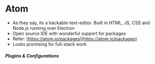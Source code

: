 # Atom

* As they say, its a hackable-text-editor. Built in HTML, JS, CSS and Node.js running over Electron
* Open source IDE with wonderful support for packages
* Refer: [https://atom.io/packages](https://atom.io/packages)
* Looks promising for full-stack work

##### Plugins & Configurations

```

```



